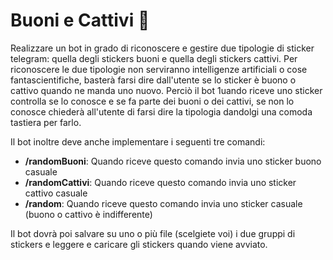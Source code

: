 # Buoni e Cattivi :kick_scooter:

Realizzare un bot in grado di riconoscere e gestire due tipologie di sticker telegram: quella degli stickers buoni e quella degli stickers cattivi. Per riconoscere le due tipologie non serviranno intelligenze artificiali o cose fantascientifiche, basterà farsi dire dall'utente se lo sticker è buono o cattivo quando ne manda uno nuovo. Perciò il bot 1uando riceve uno sticker controlla se lo conosce e se fa parte dei buoni o dei cattivi, se non lo conosce chiederà all'utente di farsi dire la tipologia dandolgi una comoda tastiera per farlo.

Il bot inoltre deve anche implementare i seguenti tre comandi:

* __/randomBuoni__: Quando riceve questo comando invia uno sticker buono casuale
* __/randomCattivi__: Quando riceve questo comando invia uno sticker cattivo casuale
* __/random__: Quando riceve questo comando invia uno sticker casuale (buono o cattivo è indifferente)

Il bot dovrà poi salvare su uno o più file (scelgiete voi) i due gruppi di stickers e leggere e caricare gli stickers quando viene avviato.